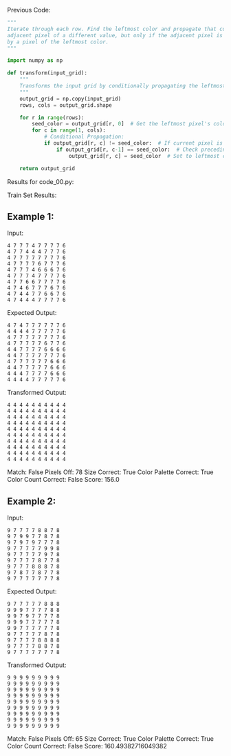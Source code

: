 
Previous Code:
```python
"""
Iterate through each row. Find the leftmost color and propagate that color to the
adjacent pixel of a different value, but only if the adjacent pixel is preceded
by a pixel of the leftmost color.
"""

import numpy as np

def transform(input_grid):
    """
    Transforms the input grid by conditionally propagating the leftmost pixel's color across each row.
    """
    output_grid = np.copy(input_grid)
    rows, cols = output_grid.shape

    for r in range(rows):
        seed_color = output_grid[r, 0]  # Get the leftmost pixel's color
        for c in range(1, cols):
            # Conditional Propagation:
            if output_grid[r, c] != seed_color:  # If current pixel is different from leftmost
                if output_grid[r, c-1] == seed_color:  # Check preceding pixel
                    output_grid[r, c] = seed_color  # Set to leftmost color

    return output_grid
```
Results for code_00.py:

Train Set Results:

## Example 1:
Input:
```
4 7 7 7 4 7 7 7 7 6
4 7 7 4 4 4 7 7 7 6
4 7 7 7 7 7 7 7 7 6
4 7 7 7 7 6 7 7 7 6
4 7 7 7 4 6 6 6 7 6
4 7 7 7 4 7 7 7 7 6
4 7 7 6 6 7 7 7 7 6
4 7 4 6 7 7 7 6 7 6
4 7 4 4 7 7 6 6 7 6
4 7 4 4 4 7 7 7 7 6
```
Expected Output:
```
4 7 4 7 7 7 7 7 7 6
4 4 4 4 7 7 7 7 7 6
4 7 7 7 7 7 7 7 7 6
4 7 7 7 7 7 6 7 7 6
4 4 7 7 7 7 6 6 6 6
4 4 7 7 7 7 7 7 7 6
4 7 7 7 7 7 7 6 6 6
4 4 7 7 7 7 7 6 6 6
4 4 4 7 7 7 7 6 6 6
4 4 4 4 7 7 7 7 7 6
```
Transformed Output:
```
4 4 4 4 4 4 4 4 4 4
4 4 4 4 4 4 4 4 4 4
4 4 4 4 4 4 4 4 4 4
4 4 4 4 4 4 4 4 4 4
4 4 4 4 4 4 4 4 4 4
4 4 4 4 4 4 4 4 4 4
4 4 4 4 4 4 4 4 4 4
4 4 4 4 4 4 4 4 4 4
4 4 4 4 4 4 4 4 4 4
4 4 4 4 4 4 4 4 4 4
```
Match: False
Pixels Off: 78
Size Correct: True
Color Palette Correct: True
Color Count Correct: False
Score: 156.0

## Example 2:
Input:
```
9 7 7 7 7 8 8 7 8
9 7 9 9 7 7 8 7 8
9 7 9 7 9 7 7 7 8
9 7 7 7 7 7 9 9 8
9 7 7 7 7 7 9 7 8
9 7 7 7 7 8 7 7 8
9 7 7 7 8 8 8 7 8
9 7 8 7 7 8 7 7 8
9 7 7 7 7 7 7 7 8
```
Expected Output:
```
9 7 7 7 7 7 8 8 8
9 9 9 7 7 7 7 8 8
9 9 7 9 7 7 7 7 8
9 9 9 7 7 7 7 7 8
9 9 7 7 7 7 7 7 8
9 7 7 7 7 7 8 7 8
9 7 7 7 7 8 8 8 8
9 7 7 7 7 8 8 7 8
9 7 7 7 7 7 7 7 8
```
Transformed Output:
```
9 9 9 9 9 9 9 9 9
9 9 9 9 9 9 9 9 9
9 9 9 9 9 9 9 9 9
9 9 9 9 9 9 9 9 9
9 9 9 9 9 9 9 9 9
9 9 9 9 9 9 9 9 9
9 9 9 9 9 9 9 9 9
9 9 9 9 9 9 9 9 9
9 9 9 9 9 9 9 9 9
```
Match: False
Pixels Off: 65
Size Correct: True
Color Palette Correct: True
Color Count Correct: False
Score: 160.49382716049382
